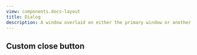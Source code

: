 ```yaml
---
view: components.docs-layout
title: Dialog
description: A window overlaid on either the primary window or another dialog window, rendering the content underneath inert.
---
```


<x-component-preview component="previews.dialog-demo"></x-component-preview>

## Custom close button
<x-component-preview component="previews.dialog-custom-close-demo"></x-component-preview>
